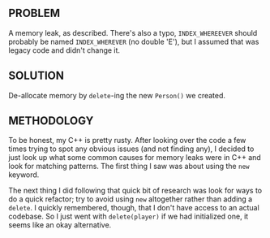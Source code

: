 ## PROBLEM 
A memory leak, as described. There's also a typo, `INDEX_WHEREEVER` should probably be named `INDEX_WHEREVER` (no double 'E'), but I assumed that was legacy code and didn't change it.

## SOLUTION
De-allocate memory by `delete`-ing the new `Person()` we created.

## METHODOLOGY
To be honest, my C++ is pretty rusty. After looking over the code a few times trying to spot any obvious issues (and not finding any), I decided to just look up what some common causes for memory leaks were in C++ and look for matching patterns. The first thing I saw was about using the `new` keyword. 

The next thing I did following that quick bit of research was look for ways to do a quick refactor; try to avoid using `new` altogether rather than adding a `delete`. I quickly remembered, though, that I don't have access to an actual codebase. So I just went with `delete(player)` if we had initialized one, it seems like an okay alternative.